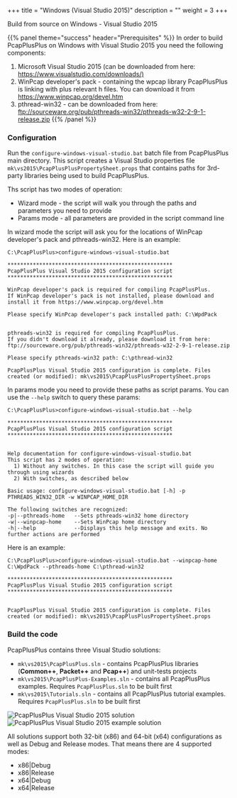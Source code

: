 +++
title = "Windows (Visual Studio 2015)"
description = ""
weight = 3
+++

Build from source on Windows - Visual Studio 2015
<!--more-->

{{% panel theme="success" header="Prerequisites" %}}
In order to build PcapPlusPlus on Windows with Visual Studio 2015 you need the following components:

1. Microsoft Visual Studio 2015 (can be downloaded from here: <https://www.visualstudio.com/downloads/)>
2. WinPcap developer's pack - containing the wpcap library PcapPlusPlus is linking with plus relevant h files. You can download it from <https://www.winpcap.org/devel.htm>
3. pthread-win32 - can be downloaded from here: <ftp://sourceware.org/pub/pthreads-win32/pthreads-w32-2-9-1-release.zip>
{{% /panel %}}

### Configuration

Run the `configure-windows-visual-studio.bat` batch file from PcapPlusPlus main directory. This script creates a Visual Studio properties file `mk\vs2015\PcapPlusPlusPropertySheet.props` that contains paths for 3rd-party libraries being used to build PcapPlusPlus.

Ths script has two modes of operation:

* Wizard mode - the script will walk you through the paths and parameters you need to provide
* Params mode - all parameters are provided in the script command line

In wizard mode the script will ask you for the locations of WinPcap developer's pack and pthreads-win32. Here is an example:

```shell
C:\PcapPlusPlus>configure-windows-visual-studio.bat

****************************************************
PcapPlusPlus Visual Studio 2015 configuration script
****************************************************

WinPcap developer's pack is required for compiling PcapPlusPlus.
If WinPcap developer's pack is not installed, please download and install it from https://www.winpcap.org/devel.htm

Please specify WinPcap developer's pack installed path: C:\WpdPack


pthreads-win32 is required for compiling PcapPlusPlus.
If you didn't download it already, please download it from here: ftp://sourceware.org/pub/pthreads-win32/pthreads-w32-2-9-1-release.zip

Please specify pthreads-win32 path: C:\pthread-win32

PcapPlusPlus Visual Studio 2015 configuration is complete. Files created (or modified): mk\vs2015\PcapPlusPlusPropertySheet.props
```

In params mode you need to provide these paths as script params. You can use the `--help` switch to query these params:

```shell
C:\PcapPlusPlus>configure-windows-visual-studio.bat --help

****************************************************
PcapPlusPlus Visual Studio 2015 configuration script
****************************************************


Help documentation for configure-windows-visual-studio.bat
This script has 2 modes of operation:
  1) Without any switches. In this case the script will guide you through using wizards
  2) With switches, as described below

Basic usage: configure-windows-visual-studio.bat [-h] -p PTHREADS_WIN32_DIR -w WINPCAP_HOME_DIR

The following switches are recognized:
-p|--pthreads-home   --Sets pthreads-win32 home directory
-w|--winpcap-home    --Sets WinPcap home directory
-h|--help            --Displays this help message and exits. No further actions are performed
```

Here is an example:

```shell
C:\PcapPlusPlus>configure-windows-visual-studio.bat --winpcap-home C:\WpdPack --pthreads-home C:\pthread-win32

****************************************************
PcapPlusPlus Visual Studio 2015 configuration script
****************************************************


PcapPlusPlus Visual Studio 2015 configuration is complete. Files created (or modified): mk\vs2015\PcapPlusPlusPropertySheet.props
```

### Build the code

PcapPlusPlus contains three Visual Studio solutions:

* `mk\vs2015\PcapPlusPlus.sln` - contains PcapPlusPlus libraries (__Common++__, __Packet++__ and __Pcap++__) and unit-tests projects
* `mk\vs2015\PcapPlusPlus-Examples.sln` - contains all PcapPlusPlus examples. Requires `PcapPlusPlus.sln` to be built first
* `mk\vs2015\Tutorials.sln` - contains all PcapPlusPlus tutorial examples. Requires `PcapPlusPlus.sln` to be built first

![PcapPlusPlus Visual Studio 2015 solution](/vs2015pcpp.png)
![PcapPlusPlus Visual Studio 2015 example solution](/vs2015examples.png)

All solutions support both 32-bit (x86) and 64-bit (x64) configurations as well as Debug and Release modes. That means there are 4 supported modes:

* x86|Debug
* x86|Release
* x64|Debug
* x64|Release